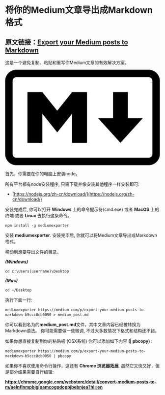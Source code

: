 # 将你的Medium文章导出成Markdown格式

## 原文链接：[Export your Medium posts to Markdown](https://medium.com/@macropus/export-your-medium-posts-to-markdown-b5ccc8cb0050)

这是一个避免复制、粘贴和重写你Medium文章的有效解决方案。

![](https://github.com/ChengZhengHao/FE-translator/blob/master/%5B%E8%AF%91%5D%E5%B0%86%E4%BD%A0%E7%9A%84Medium%E6%96%87%E7%AB%A0%E5%AF%BC%E5%87%BA%E6%88%90Markdown/1_i-S80mDrkJQO2tJ_lhYwfA.png)

首先，你需要在你的电脑上安装node。

所有平台都有node安装程序, 只需下载并像安装其他程序一样安装即可:

* [https://nodejs.org/zh-cn/download/](https://nodejs.org/zh-cn/download/)

安装完成后, 你可以打开 **Windows** 上的命令提示符(cmd.exe) 或者 **MacOS** 上的终端 或者 **Linux** 去执行这条命令。

    npm install -g mediumexporter

安装 **mediumexporter**. 安装完毕后, 你就可以将Medium文章导出成Markdown格式。

移动到想要导出文件的目录。

***(Windows)***

    cd c:\Users(username)\Desktop 

***(Mac)***

    cd ~/Desktop 

执行下面一行:
 
    mediumexporter https://medium.com/p/export-your-medium-posts-to-markdown-b5ccc8cb0050 > medium_post.md

你可以看到名为的**medium_post.md**文件，其中文章内容已经被转换为Markdown语法。 你可能需要做一些微调, 不过大多数情况下格式和结构还不错。

如果你想直接复制到你的粘贴板 (OSX系统) 你可以添加如下内容 **(| pbcopy)** :

    mediumexporter https://medium.com/p/export-your-medium-posts-to-markdown-b5ccc8cb0050 | pbcopy

如果你不喜欢使用命令行操作，这还有 **Chrome 浏览器拓展**, 虽然它又快又好，但是部分结果需要自行编辑:

**https://chrome.google.com/webstore/detail/convert-medium-posts-to-m/aelnflnmpbjgipamcogpdoppjbebnjea?hl=en**


